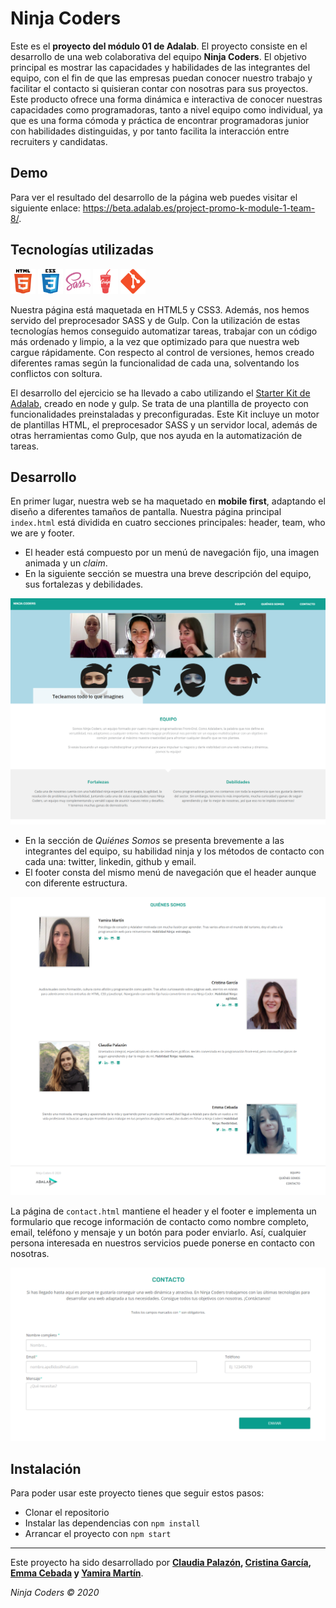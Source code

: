 # Ninja Coders

Este es el **proyecto del módulo 01 de Adalab**. El proyecto consiste en el desarrollo de una web colaborativa del equipo **Ninja Coders**. El objetivo principal es mostrar las capacidades y habilidades de las integrantes del equipo, con el fin de que las empresas puedan conocer nuestro trabajo y facilitar el contacto si quisieran contar con nosotras para sus proyectos. Este producto ofrece una forma dinámica e interactiva de conocer nuestras capacidades como programadoras, tanto a nivel equipo como individual, ya que es una forma cómoda y práctica de encontrar programadoras junior con habilidades distinguidas, y por tanto facilita la interacción entre recruiters y candidatas.

## Demo

Para ver el resultado del desarrollo de la página web puedes visitar el siguiente enlace: https://beta.adalab.es/project-promo-k-module-1-team-8/.

## Tecnologías utilizadas

<img src="https://raw.githubusercontent.com/devicons/devicon/master/icons/html5/html5-original-wordmark.svg" width=40px/> <img src="https://raw.githubusercontent.com/devicons/devicon/master/icons/css3/css3-original-wordmark.svg" width=40px/> <img src="https://raw.githubusercontent.com/devicons/devicon/master/icons/sass/sass-original.svg" width=40px/> <img src="https://raw.githubusercontent.com/devicons/devicon/master/icons/gulp/gulp-plain.svg" width=40px/> <img src="https://raw.githubusercontent.com/devicons/devicon/master/icons/git/git-original.svg" width=40px/>

Nuestra página está maquetada en HTML5 y CSS3. Además, nos hemos servido del preprocesador SASS y de Gulp. Con la utilización de estas tecnologías hemos conseguido automatizar tareas, trabajar con un código más ordenado y limpio, a la vez que optimizado para que nuestra web cargue rápidamente. Con respecto al control de versiones, hemos creado diferentes ramas según la funcionalidad de cada una, solventando los conflictos con soltura.

El desarrollo del ejercicio se ha llevado a cabo utilizando el [Starter Kit de Adalab](https://github.com/Adalab/adalab-web-starter-kit), creado en node y gulp. Se trata de una plantilla de proyecto con funcionalidades preinstaladas y preconfiguradas. Este Kit incluye un motor de plantillas HTML, el preprocesador SASS y un servidor local, además de otras herramientas como Gulp, que nos ayuda en la automatización de tareas.

## Desarrollo

En primer lugar, nuestra web se ha maquetado en **mobile first**, adaptando el diseño a diferentes tamaños de pantalla. Nuestra página principal `index.html` está dividida en cuatro secciones principales: header, team, who we are y footer.

- El header está compuesto por un menú de navegación fijo, una imagen animada y un _claim_.
- En la siguiente sección se muestra una breve descripción del equipo, sus fortalezas y debilidades.

<img alt="Página principal" title="Página principal" src="src/images/ninja-coders-header-team.png"/>

- En la sección de _Quiénes Somos_ se presenta brevemente a las integrantes del equipo, su habilidad ninja y los métodos de contacto con cada una: twitter, linkedin, github y email.
- El footer consta del mismo menú de navegación que el header aunque con diferente estructura.

<img alt="Página principal" title="Página principal" src="src/images/ninja-coders-whoweare-footer.png"/>

La página de `contact.html` mantiene el header y el footer e implementa un formulario que recoge información de contacto como nombre completo, email, teléfono y mensaje y un botón para poder enviarlo. Así, cualquier persona interesada en nuestros servicios puede ponerse en contacto con nosotras.

<img alt="Página de contacto" title="Página de contacto" src="src/images/ninja-coders-contact.png"/>

## Instalación

Para poder usar este proyecto tienes que seguir estos pasos:

- Clonar el repositorio
- Instalar las dependencias con `npm install`
- Arrancar el proyecto con `npm start`

---

Este proyecto ha sido desarrollado por **[Claudia Palazón](https://github.com/claudiapalazon), [Cristina García](https://github.com/crisgarm), [Emma Cebada](https://github.com/Emma-cebada) y [Yamira Martín](https://github.com/ymartinguzman)**.

_Ninja Coders © 2020_
